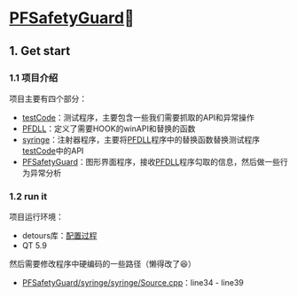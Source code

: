 # [PFSafetyGuard](https://github.com/AgentGuo/PFSafetyGuard):sunflower:

## 1. Get start

### 1.1 项目介绍

项目主要有四个部分：

* [testCode](https://github.com/AgentGuo/PFSafetyGuard/tree/main/testCode)：测试程序，主要包含一些我们需要抓取的API和异常操作
* [PFDLL](https://github.com/AgentGuo/PFSafetyGuard/tree/main/PFDLL)：定义了需要HOOK的winAPI和替换的函数
* [syringe](https://github.com/AgentGuo/PFSafetyGuard/tree/main/syringe)：注射器程序，主要将[PFDLL](https://github.com/AgentGuo/PFSafetyGuard/tree/main/PFDLL)程序中的替换函数替换测试程序[testCode](https://github.com/AgentGuo/PFSafetyGuard/tree/main/testCode)中的API
* [PFSafetyGuard](https://github.com/AgentGuo/PFSafetyGuard/tree/main/PFSafetyGuard)：图形界面程序，接收[PFDLL](https://github.com/AgentGuo/PFSafetyGuard/tree/main/PFDLL)程序勾取的信息，然后做一些行为异常分析

### 1.2 run it

项目运行环境：

* detours库：[配置过程](https://blog.csdn.net/weixin_44338712/article/details/115261358)
* QT 5.9

然后需要修改程序中硬编码的一些路径（懒得改了:laughing:）

* [PFSafetyGuard/syringe/syringe/Source.cpp](https://github.com/AgentGuo/PFSafetyGuard/blob/main/syringe/syringe/Source.cpp)：line34 - line39

